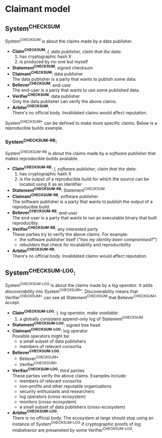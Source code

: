 # Claimant model
## **System<sup>CHECKSUM</sup>**
System<sup>CHECKSUM</sup> is about the claims made by a data publisher.
* **Claim<sup>CHECKSUM</sup>**:
	_I, data publisher, claim that the data_:
	1. has cryptographic hash X
	2. is produced by no-one but myself
* **Statement<sup>CHECKSUM</sup>**: signed checksum<br>
* **Claimant<sup>CHECKSUM</sup>**: data publisher<br>
	The data publisher is a party that wants to publish some data.
* **Believer<sup>CHECKSUM</sup>**: end-user<br>
	The end-user is a party that wants to use some published data.
* **Verifier<sup>CHECKSUM</sup>**: data publisher<br>
	Only the data publisher can verify the above claims.
* **Arbiter<sup>CHECKSUM</sup>**:<br>
    There's no official body.  Invalidated claims would affect reputation.

System<sup>CHECKSUM\*</sup> can be defined to make more specific claims.  Below
is a reproducible builds example.

### **System<sup>CHECKSUM-RB</sup>**:
System<sup>CHECKSUM-RB</sup> is about the claims made by a _software publisher_
that makes reproducible builds available.
* **Claim<sup>CHECKSUM-RB</sup>**:
	_I, software publisher, claim that the data_:
	1. has cryptographic hash X
	2. is the output of a reproducible build for which the source can be located
	using X as an identifier
* **Statement<sup>CHECKSUM-RB</sup>**: Statement<sup>CHECKSUM</sup>
* **Claimant<sup>CHECKSUM-RB</sup>**: software publisher<br>
	The software publisher is a party that wants to publish the output of a
	reproducible build.
* **Believer<sup>CHECKSUM-RB</sup>**: end-user<br>
	The end-user is a party that wants to run an executable binary that built
	reproducibly.
* **Verifier<sup>CHECKSUM-RB</sup>**: any interested party<br>
	These parties try to verify the above claims.  For example:
	* the software publisher itself (_"has my identity been compromised?"_)
	* rebuilders that check for locatability and reproducibility
* **Arbiter<sup>CHECKSUM-RB</sup>**:<br>
    There's no official body.  Invalidated claims would affect reputation.

## **System<sup>CHECKSUM-LOG</sup>**:
System<sup>CHECKSUM-LOG</sup> is about the claims made by a _log operator_.
It adds _discoverability_ into System<sup>CHECKSUM\*</sup>.  Discoverability
means that Verifier<sup>CHECKSUM\*</sup> can see all
Statement<sup>CHECKSUM</sup> that Believer<sup>CHECKSUM\*</sup> accept.

* **Claim<sup>CHECKSUM-LOG</sup>**:
	_I, log operator, make available:_
	1. a globally consistent append-only log of Statement<sup>CHECKSUM</sup>
* **Statement<sup>CHECKSUM-LOG</sup>**: signed tree head
* **Claimant<sup>CHECKSUM-LOG</sup>**: log operator<br>
   Possible operators might be:
	* a small subset of data publishers
	* members of relevant consortia
* **Believer<sup>CHECKSUM-LOG</sup>**:
	* Believer<sup>CHECKSUM\*</sup>
	* Verifier<sup>CHECKSUM\*</sup><br>
* **Verifier<sup>CHECKSUM-LOG</sup>**: third parties<br>
	These parties verify the above claims.  Examples include:
	* members of relevant consortia
	* non-profits and other reputable organizations
	* security enthusiasts and researchers
	* log operators (cross-ecosystem)
	* monitors (cross-ecosystem)
	* a small subset of data publishers (cross-ecosystem)
* **Arbiter<sup>CHECKSUM-LOG</sup>**:<br>
	There is no official body.  The ecosystem at large should stop using an
	instance of System<sup>CHECKSUM-LOG</sup> if cryptographic proofs of log
	misbehavior are preseneted by some Verifier<sup>CHECKSUM-LOG</sup>.
